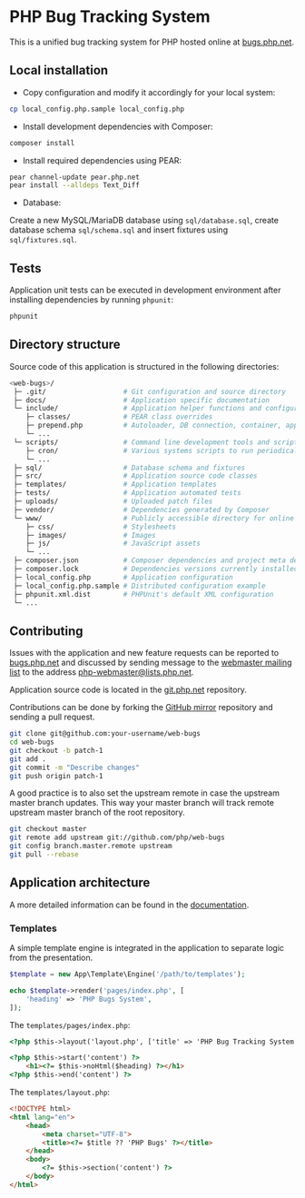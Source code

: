 # PHP Bug Tracking System

This is a unified bug tracking system for PHP hosted online at
[bugs.php.net](https://bugs.php.net).

## Local installation

* Copy configuration and modify it accordingly for your local system:

```bash
cp local_config.php.sample local_config.php
```

* Install development dependencies with Composer:

```bash
composer install
```

* Install required dependencies using PEAR:

```bash
pear channel-update pear.php.net
pear install --alldeps Text_Diff
```

* Database:

Create a new MySQL/MariaDB database using `sql/database.sql`, create database
schema `sql/schema.sql` and insert fixtures using `sql/fixtures.sql`.

## Tests

Application unit tests can be executed in development environment after
installing dependencies by running `phpunit`:

```bash
phpunit
```

## Directory structure

Source code of this application is structured in the following directories:

```bash
<web-bugs>/
 ├─ .git/                   # Git configuration and source directory
 ├─ docs/                   # Application specific documentation
 └─ include/                # Application helper functions and configuration
    ├─ classes/             # PEAR class overrides
    ├─ prepend.php          # Autoloader, DB connection, container, app initialization
    └─ ...
 └─ scripts/                # Command line development tools and scripts
    ├─ cron/                # Various systems scripts to run periodically on the server
    └─ ...
 ├─ sql/                    # Database schema and fixtures
 ├─ src/                    # Application source code classes
 ├─ templates/              # Application templates
 ├─ tests/                  # Application automated tests
 ├─ uploads/                # Uploaded patch files
 ├─ vendor/                 # Dependencies generated by Composer
 └─ www/                    # Publicly accessible directory for online bugs.php.net
    ├─ css/                 # Stylesheets
    ├─ images/              # Images
    ├─ js/                  # JavaScript assets
    └─ ...
 ├─ composer.json           # Composer dependencies and project meta definition
 ├─ composer.lock           # Dependencies versions currently installed
 ├─ local_config.php        # Application configuration
 ├─ local_config.php.sample # Distributed configuration example
 ├─ phpunit.xml.dist        # PHPUnit's default XML configuration
 └─ ...
```

## Contributing

Issues with the application and new feature requests can be reported to
[bugs.php.net](https://bugs.php.net) and discussed by sending message to the
[webmaster mailing list](http://news.php.net/php.webmaster) to the address
php-webmaster@lists.php.net.

Application source code is located in the
[git.php.net](https://git.php.net/?p=web/bugs.git) repository.

Contributions can be done by forking the [GitHub mirror](https://github.com/php/web-bugs)
repository and sending a pull request.

```bash
git clone git@github.com:your-username/web-bugs
cd web-bugs
git checkout -b patch-1
git add .
git commit -m "Describe changes"
git push origin patch-1
```

A good practice is to also set the upstream remote in case the upstream master
branch updates. This way your master branch will track remote upstream master
branch of the root repository.

```bash
git checkout master
git remote add upstream git://github.com/php/web-bugs
git config branch.master.remote upstream
git pull --rebase
```

## Application architecture

A more detailed information can be found in the [documentation](/docs).

### Templates

A simple template engine is integrated in the application to separate logic from
the presentation.

```php
$template = new App\Template\Engine('/path/to/templates');

echo $template->render('pages/index.php', [
    'heading' => 'PHP Bugs System',
]);
```

The `templates/pages/index.php`:

```html
<?php $this->layout('layout.php', ['title' => 'PHP Bug Tracking System Homepage']) ?>

<?php $this->start('content') ?>
    <h1><?= $this->noHtml($heading) ?></h1>
<?php $this->end('content') ?>
```

The `templates/layout.php`:

```html
<!DOCTYPE html>
<html lang="en">
    <head>
        <meta charset="UTF-8">
        <title><?= $title ?? 'PHP Bugs' ?></title>
    </head>
    <body>
        <?= $this->section('content') ?>
    </body>
</html>
```
